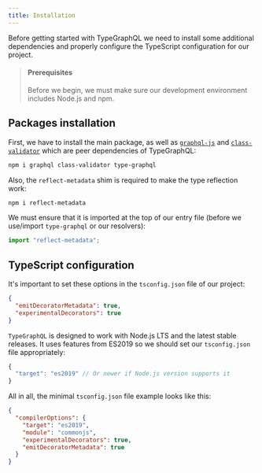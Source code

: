 ```yaml
---
title: Installation
---
```


Before getting started with TypeGraphQL we need to install some additional dependencies and properly configure the TypeScript configuration for our project.

> #### Prerequisites
>
> Before we begin, we must make sure our development environment includes Node.js and npm.

## Packages installation

First, we have to install the main package, as well as [`graphql-js`](https://github.com/graphql/graphql-js) and [`class-validator`](https://github.com/typestack/class-validator) which are peer dependencies of TypeGraphQL:

```sh
npm i graphql class-validator type-graphql
```

Also, the `reflect-metadata` shim is required to make the type reflection work:

```sh
npm i reflect-metadata
```

We must ensure that it is imported at the top of our entry file (before we use/import `type-graphql` or our resolvers):

```ts
import "reflect-metadata";
```

## TypeScript configuration

It's important to set these options in the `tsconfig.json` file of our project:

```json
{
  "emitDecoratorMetadata": true,
  "experimentalDecorators": true
}
```

`TypeGraphQL` is designed to work with Node.js LTS and the latest stable releases. It uses features from ES2019 so we should set our `tsconfig.json` file appropriately:

```js
{
  "target": "es2019" // Or newer if Node.js version supports it
}
```

All in all, the minimal `tsconfig.json` file example looks like this:

```json
{
  "compilerOptions": {
    "target": "es2019",
    "module": "commonjs",
    "experimentalDecorators": true,
    "emitDecoratorMetadata": true
  }
}
```
